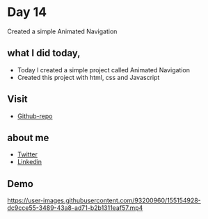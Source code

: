 # Day 14

Created a simple Animated Navigation


## what I did today,

 - Today I created a simple project called Animated Navigation
 - Created this project with html, css and Javascript


## Visit

 - [Github-repo](https://github.com/KaranChandekar/50projects50days/tree/master/animated-navigation)

 
## about me

 - [Twitter](https://twitter.com/karan_chandekar)
 - [Linkedin](https://www.linkedin.com/in/karan-chandekar-a87263219/)


## Demo


https://user-images.githubusercontent.com/93200960/155154928-dc9cce55-3489-43a8-ad71-b2b1311eaf57.mp4

